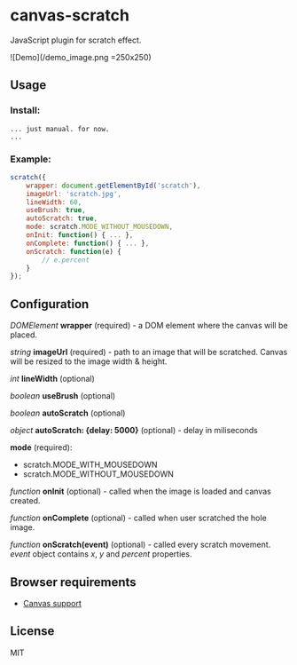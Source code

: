 # canvas-scratch
JavaScript plugin for scratch effect.

![Demo](/demo_image.png =250x250)

## Usage

### Install:

    ... just manual. for now.
    ...

### Example:

```javascript
scratch({
    wrapper: document.getElementById('scratch'),
    imageUrl: 'scratch.jpg',
    lineWidth: 60,
    useBrush: true,
    autoScratch: true,
    mode: scratch.MODE_WITHOUT_MOUSEDOWN,
    onInit: function() { ... },
    onComplete: function() { ... },
    onScratch: function(e) {
        // e.percent
    }
});
```

## Configuration

<i>DOMElement</i> <b>wrapper</b> (required) - a DOM element where the canvas will be placed.

<i>string</i> <b>imageUrl</b> (required) - path to an image that will be scratched. Canvas will be resized to the image width & height.

<i>int</i> <b>lineWidth</b> (optional)

<i>boolean</i> <b>useBrush</b> (optional)

<i>boolean</i> <b>autoScratch</b> (optional)

<i>object</i> <b>autoScratch: {delay: 5000}</b> (optional) - delay in miliseconds

<b>mode</b> (required):
* scratch.MODE_WITH_MOUSEDOWN
* scratch.MODE_WITHOUT_MOUSEDOWN

<i>function</i> <b>onInit</b> (optional) - called when the image is loaded and canvas created.

<i>function</i> <b>onComplete</b> (optional) - called when user scratched the hole image.

<i>function</i> <b>onScratch(event)</b> (optional) - called every scratch movement. <var>event</var> object contains <var>x</var>, <var>y</var> and <var>percent</var> properties.


## Browser requirements

* [Canvas support](http://caniuse.com/#feat=canvas)

## License

MIT
